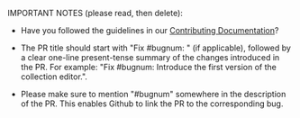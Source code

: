 IMPORTANT NOTES (please read, then delete):

* Have you followed the guidelines in our [Contributing Documentation](https://dvc.org/doc/user-guide/contributing-documentation)?

* The PR title should start with "Fix #bugnum: " (if applicable), followed by a
 clear one-line present-tense summary of the changes introduced in the PR. For
 example: "Fix #bugnum: Introduce the first version of the collection editor.".

* Please make sure to mention "#bugnum" somewhere in the description of the PR.
 This enables Github to link the PR to the corresponding bug.

